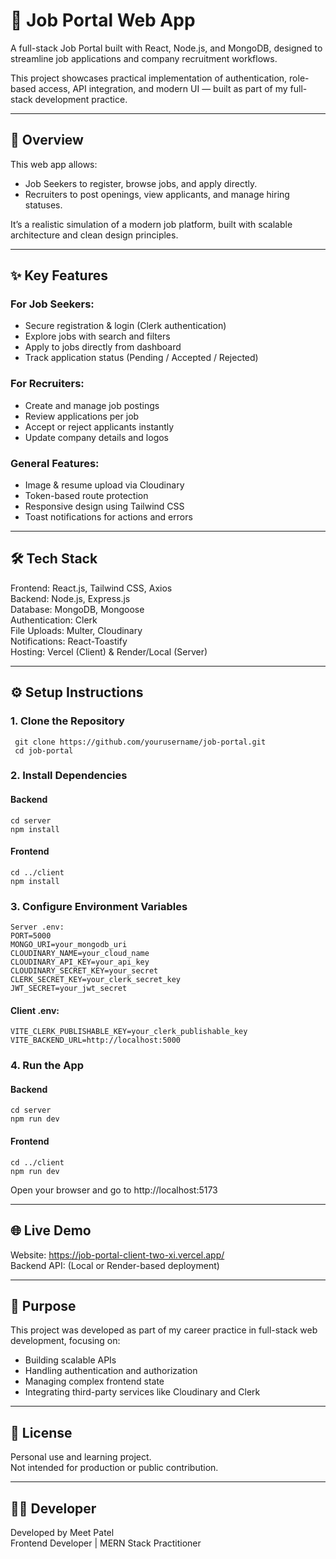 # 💼 Job Portal Web App

A full-stack Job Portal built with React, Node.js, and MongoDB, designed to streamline job applications and company recruitment workflows.  

This project showcases practical implementation of authentication, role-based access, API integration, and modern UI — built as part of my full-stack development practice.

------------------------------------------------------------

## 🚀 Overview

This web app allows:
- Job Seekers to register, browse jobs, and apply directly.
- Recruiters to post openings, view applicants, and manage hiring statuses.

It’s a realistic simulation of a modern job platform, built with scalable architecture and clean design principles.

------------------------------------------------------------

## ✨ Key Features

### For Job Seekers:
- Secure registration & login (Clerk authentication)
- Explore jobs with search and filters
- Apply to jobs directly from dashboard
- Track application status (Pending / Accepted / Rejected)

### For Recruiters:
- Create and manage job postings
- Review applications per job
- Accept or reject applicants instantly
- Update company details and logos

### General Features:
- Image & resume upload via Cloudinary
- Token-based route protection
- Responsive design using Tailwind CSS
- Toast notifications for actions and errors

------------------------------------------------------------

## 🛠️ Tech Stack

Frontend: React.js, Tailwind CSS, Axios  
Backend: Node.js, Express.js  
Database: MongoDB, Mongoose  
Authentication: Clerk  
File Uploads: Multer, Cloudinary  
Notifications: React-Toastify  
Hosting: Vercel (Client) & Render/Local (Server)

------------------------------------------------------------

## ⚙️ Setup Instructions

### 1. Clone the Repository
  ```
   git clone https://github.com/yourusername/job-portal.git
   cd job-portal
```

### 2. Install Dependencies
   #### Backend
   ```
   cd server
   npm install
   ```

   #### Frontend
   ```
   cd ../client
   npm install
   ```

### 3. Configure Environment Variables
```
Server .env:
PORT=5000  
MONGO_URI=your_mongodb_uri  
CLOUDINARY_NAME=your_cloud_name  
CLOUDINARY_API_KEY=your_api_key  
CLOUDINARY_SECRET_KEY=your_secret  
CLERK_SECRET_KEY=your_clerk_secret_key  
JWT_SECRET=your_jwt_secret  
```

#### Client .env:
```
VITE_CLERK_PUBLISHABLE_KEY=your_clerk_publishable_key  
VITE_BACKEND_URL=http://localhost:5000  
```

### 4. Run the App
   #### Backend
   ```
   cd server
   npm run dev
```
   #### Frontend
   ```
   cd ../client
   npm run dev
```

Open your browser and go to http://localhost:5173

------------------------------------------------------------

## 🌐 Live Demo

Website: https://job-portal-client-two-xi.vercel.app/  
Backend API: (Local or Render-based deployment)

------------------------------------------------------------

## 🎯 Purpose

This project was developed as part of my career practice in full-stack web development, focusing on:
- Building scalable APIs
- Handling authentication and authorization
- Managing complex frontend state
- Integrating third-party services like Cloudinary and Clerk

------------------------------------------------------------

## 📜 License

Personal use and learning project.  
Not intended for production or public contribution.

------------------------------------------------------------

## 👨‍💻 Developer

Developed by Meet Patel  
Frontend Developer | MERN Stack Practitioner